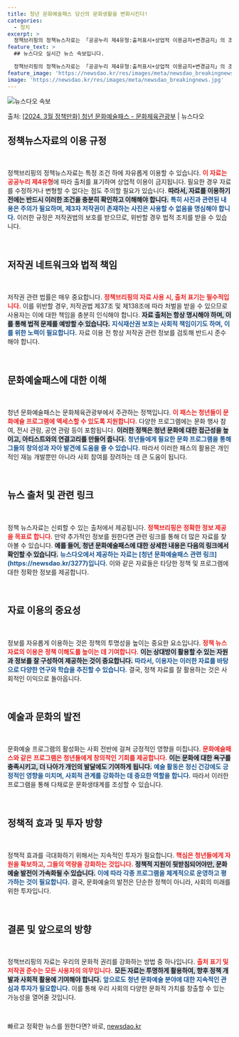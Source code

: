 ```yaml
---
title: 청년 문화예술패스 당신의 문화생활을 변화시킨다!
categories:
  - 정치
excerpt: >
  정책브리핑의 정책뉴스자료는 「공공누리 제4유형:출처표시+상업적 이용금지+변경금지」의 조건에 따라 자유롭게 이…
feature_text: >
  ## 뉴스다오 실시간 뉴스 속보입니다.

  정책브리핑의 정책뉴스자료는 「공공누리 제4유형:출처표시+상업적 이용금지+변경금지」의 조건에 따라 자유롭게 이…
feature_image: 'https://newsdao.kr/res/images/meta/newsdao_breakingnews.jpg'
image: 'https://newsdao.kr/res/images/meta/newsdao_breakingnews.jpg'
---
```


![뉴스다오 속보](https://newsdao.kr/res/images/meta/newsdao_breakingnews.jpg)

<p>출처: <a href="https://newsdao.kr/3277" rel="dofollow">[2024. 3월 정책만화] 청년 문화예술패스 - 문화체육관광부</a> | 뉴스다오</p>

<h2 data-ke-size="size26">정책뉴스자료의 이용 규정</h2>
<p data-ke-size="size16">&nbsp;</p>
정책브리핑의 정책뉴스자료는 특정 조건 하에 자유롭게 이용할 수 있습니다. <b><span style="color: #ee2323;">이 자료는 공공누리 제4유형</span></b>에 따라 출처를 표기하며 상업적 이용이 금지됩니다. 필요한 경우 자료를 수정하거나 변형할 수 없다는 점도 주의할 필요가 있습니다. <b><span style="background-color: #21538527;">따라서, 자료를 이용하기 전에는 반드시 이러한 조건을 충분히 확인하고 이해해야 합니다.</span></b> <b><span style="color: #1a5490;">특히 사진과 관련된 내용은 주의가 필요하며, 제3자 저작권이 존재하는 사진은 사용할 수 없음을 명심해야 합니다.</span></b> 이러한 규정은 저작권법의 보호를 받으므로, <b></b>위반할 경우 법적 조치를 받을 수 있습니다.</p>
<p data-ke-size="size16">&nbsp;</p>

<h2 data-ke-size="size26">저작권 네트워크와 법적 책임</h2>
<p data-ke-size="size16">&nbsp;</p>
저작권 관련 법률은 매우 중요합니다. <b><span style="color: #ee2323;">정책브리핑의 자료 사용 시, 출처 표기는 필수적입니다.</span></b> 이를 위반할 경우, 저작권법 제37조 및 제138조에 따라 처벌을 받을 수 있으므로 사용자는 이에 대한 책임을 충분히 인식해야 합니다. <b><span style="background-color: #21538527;">자료 출처는 항상 명시해야 하며, 이를 통해 법적 문제를 예방할 수 있습니다.</span></b> <b><span style="color: #1a5490;">지식재산권 보호는 사회적 책임이기도 하며, 이를 위한 노력이 필요합니다.</span></b> 자료 이용 전 항상 저작권 관련 정보를 검토해 반드시 준수해야 합니다.</p>
<p data-ke-size="size16">&nbsp;</p>

<h2 data-ke-size="size26">문화예술패스에 대한 이해</h2>
<p data-ke-size="size16">&nbsp;</p>
청년 문화예술패스는 문화체육관광부에서 주관하는 정책입니다. <b><span style="color: #ee2323;">이 패스는 청년들이 문화예술 프로그램에 액세스할 수 있도록 지원합니다.</span></b> 다양한 프로그램에는 문화 행사 참여, 전시 관람, 공연 관람 등이 포함됩니다. <b><span style="background-color: #21538527;">이러한 정책은 청년 문화에 대한 접근성을 높이고, 아티스트와의 연결고리를 만들어 줍니다.</span></b> <b><span style="color: #1a5490;">청년들에게 필요한 문화 프로그램을 통해 그들의 창의성과 자아 발견에 도움을 줄 수 있습니다.</span></b> 따라서 이러한 패스의 활용은 개인적인 재능 개발뿐만 아니라 사회 참여를 장려하는 데 큰 도움이 됩니다.</p>
<p data-ke-size="size16">&nbsp;</p>

<h2 data-ke-size="size26">뉴스 출처 및 관련 링크</h2>
<p data-ke-size="size16">&nbsp;</p>
정책 뉴스자료는 신뢰할 수 있는 출처에서 제공됩니다. <b><span style="color: #ee2323;">정책브리핑은 정확한 정보 제공을 목표로 합니다.</span></b> 만약 추가적인 정보를 원한다면 관련 링크를 통해 더 많은 자료를 찾아볼 수 있습니다. <b><span style="background-color: #21538527;">예를 들어, 청년 문화예술패스에 대한 상세한 내용은 다음의 링크에서 확인할 수 있습니다.</span></b> <b><span style="color: #1a5490;">뉴스다오에서 제공하는 자료는 [청년 문화예술패스 관련 링크](https://newsdao.kr/3277)입니다.</span></b> 이와 같은 자료들은 타당한 정책 및 프로그램에 대한 정확한 정보를 제공합니다. 
<p data-ke-size="size16">&nbsp;</p>

<h2 data-ke-size="size26">자료 이용의 중요성</h2>
<p data-ke-size="size16">&nbsp;</p>
정보를 자유롭게 이용하는 것은 정책의 투명성을 높이는 중요한 요소입니다. <b><span style="color: #ee2323;">정책 뉴스자료의 이용은 정책 이해도를 높이는 데 기여합니다.</span></b> <b><span style="background-color: #21538527;">이는 상대방이 활용할 수 있는 자원과 정보를 잘 구성하여 제공하는 것이 중요합니다.</span></b> <b><span style="color: #1a5490;">따라서, 이용자는 이러한 자료를 바탕으로 다양한 연구와 학습을 추진할 수 있습니다.</span></b> 결국, 정책 자료를 잘 활용하는 것은 사회적인 이익으로 돌아옵니다.</p>
<p data-ke-size="size16">&nbsp;</p>

<h2 data-ke-size="size26">예술과 문화의 발전</h2>
<p data-ke-size="size16">&nbsp;</p>
문화예술 프로그램의 활성화는 사회 전반에 걸쳐 긍정적인 영향을 미칩니다. <b><span style="color: #ee2323;">문화예술패스와 같은 프로그램은 청년들에게 창의적인 기회를 제공합니다.</span></b> <b><span style="background-color: #21538527;">이는 문화에 대한 욕구를 충족시키고, 더 나아가 개인의 발달에도 기여하게 됩니다.</span></b> <b><span style="color: #1a5490;">예술 활동은 정신 건강에도 긍정적인 영향을 미치며, 사회적 관계를 강화하는 데 중요한 역할을 합니다.</span></b> 따라서 이러한 프로그램을 통해 다채로운 문화생태계를 조성할 수 있습니다.</p>
<p data-ke-size="size16">&nbsp;</p>

<h2 data-ke-size="size26">정책적 효과 및 투자 방향</h2>
<p data-ke-size="size16">&nbsp;</p>
정책적 효과를 극대화하기 위해서는 지속적인 투자가 필요합니다. <b><span style="color: #ee2323;">핵심은 청년들에게 자원을 확보하고, 그들의 역량을 강화하는 것입니다.</span></b> <b><span style="background-color: #21538527;">정책적 지원이 뒷받침되어야만, 문화예술 발전이 가속화될 수 있습니다.</span></b> <b><span style="color: #1a5490;">이에 따라 각종 프로그램을 체계적으로 운영하고 평가하는 것이 필요합니다.</span></b> 결국, 문화예술의 발전은 단순한 정책이 아니라, 사회의 미래를 위한 투자입니다.</p>
<p data-ke-size="size16">&nbsp;</p>

<h2 data-ke-size="size26">결론 및 앞으로의 방향</h2>
<p data-ke-size="size16">&nbsp;</p>
정책브리핑의 자료는 우리의 문화적 권리를 강화하는 방법 중 하나입니다. <b><span style="color: #ee2323;">출처 표기 및 저작권 준수는 모든 사용자의 의무입니다.</span></b> <b><span style="background-color: #21538527;">모든 자료는 투명하게 활용하여, 향후 정책 개발과 사회적 활용에 기여해야 합니다.</span></b> <b><span style="color: #1a5490;">앞으로도 청년 문화예술 분야에 대한 지속적인 관심과 투자가 필요합니다.</span></b> 이를 통해 우리 사회의 다양한 문화적 가치를 창출할 수 있는 가능성을 열어줄 것입니다.</p>
<p data-ke-size="size16">&nbsp;</p> 

빠르고 정확한 뉴스를 원한다면? 바로, <a href="https://newsdao.kr" rel="dofollow">newsdao.kr</a>


